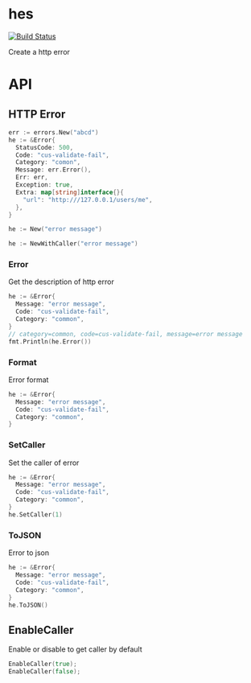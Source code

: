 # hes 

[![Build Status](https://github.com/vicanso/hes/workflows/Test/badge.svg)](https://github.com/vicanso/hes/actions)



Create a http error

# API

## HTTP Error

```go
err := errors.New("abcd")
he := &Error{
  StatusCode: 500,
  Code: "cus-validate-fail",
  Category: "comon",
  Message: err.Error(),
  Err: err,
  Exception: true,
  Extra: map[string]interface{}{
    "url": "http:///127.0.0.1/users/me",
  },
}
```

```go
he := New("error message")
```

```go
he := NewWithCaller("error message")
```

### Error

Get the description of http error

```go
he := &Error{
  Message: "error message",
  Code: "cus-validate-fail",
  Category: "common",
}
// category=common, code=cus-validate-fail, message=error message
fmt.Println(he.Error())
```

### Format

Error format

```go
he := &Error{
  Message: "error message",
  Code: "cus-validate-fail",
  Category: "common",
}
```

### SetCaller

Set the caller of error

```go
he := &Error{
  Message: "error message",
  Code: "cus-validate-fail",
  Category: "common",
}
he.SetCaller(1)
```

### ToJSON

Error to json

```go
he := &Error{
  Message: "error message",
  Code: "cus-validate-fail",
  Category: "common",
}
he.ToJSON()
```

## EnableCaller

Enable or disable to get caller by default

```go
EnableCaller(true);
EnableCaller(false);
```